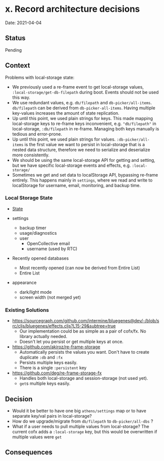 # x. Record architecture decisions

Date: 2021-04-04

## Status

Pending

## Context

Problems with local-storage state:
- We previously used a re-frame event to get local-storage values, `:local-storage/get-db-filepath` during boot. Events should not be used this way.
- We use redundant values, e.g. `db/filepath` and `db-picker/all-items`. `db/filepath` can be derived from `db-picker-all-items`. Having multiple key-values increases the amount of state replication.
- Up until this point, we used plain strings for keys. This made mapping local-storage keys to re-frame keys inconvenient, e.g. `"db/filepath"`  in local-storage, `:db/filepath` in re-frame. Managing both keys manually is tedious and error-prone.
- Up until this point, we used plain strings for values. `:db-picker/all-items` is the first value we want to persist in local-storage that is a nested data structure, therefore we need to serialize and deserialize more consistently.
- We should be using the same local-storage API for getting and setting, but we have specific local-storage events and effects, e.g. `:local-storage/`
- Sometimes we get and set data to localStorage API, bypassing re-frame entirely. This happens mainly in `settings`, where we read and write to localStorage for username, email, monitoring, and backup time.

### Local Storage State

* [State](https://github.com/athensresearch/athens/issues/997)


* settings
    * backup timer
    * usage/diagnostics
    * user
      * OpenCollective email
      * username (used by RTC)
* Recently opened databases
    * Most recently opened (can now be derived from Entire List)
    * Entire List
* appearance
  * dark/light mode
  * screen width (not merged yet)
    

### Existing Solutions

- https://sourcegraph.com/github.com/intermine/bluegenes@dev/-/blob/src/cljs/bluegenes/effects.cljs?L15-29&subtree=true 
  - Our implementation could be as simple as a pair of cofx/fx. No library actually needed.
  - Doesn't let you persist or get multiple keys at once.
- https://github.com/akiroz/re-frame-storage
  - Automatically persists the values you want. Don't have to create duplicate `:db` and `:fx`
  - Persists multiple keys easily.
  - There is a single `:persistent` key
- https://github.com/deg/re-frame-storage-fx 
  - Handles both local-storage and session-storage (not used yet).
  - `get`s multiple keys easily.



## Decision

- Would it be better to have one big `athens/settings` map or to have separate key/val pairs in local-storage?
- How do we upgrade/migrate from `db/filepath` to `db-picker/all-dbs` ?
- What if a user needs to pull multiple values from local-storage? The current cofx adds a `:local-storage` key, but this would be overwritten if multiple values were `get`


## Consequences


